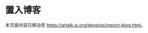 # 置入博客

本页面内容已移动至 <https://artalk.js.org/develop/import-blog.html>。

<script setup lang="ts">
if (!import.meta.env.SSR) window.location = 'https://artalk.js.org/develop/import-blog.html';
</script>
